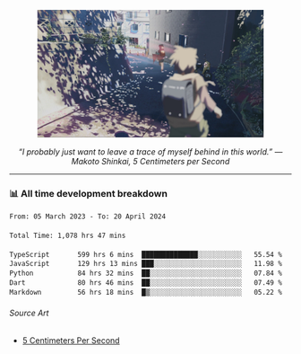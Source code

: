<p align="center"><img src="asset/header.jpg" width="80%"/></p>
<p align="center"><i>“I probably just want to leave a trace of myself behind in this world.” ― Makoto Shinkai, 5 Centimeters per Second</i></p>

---
<!--
<details>
  <summary>📃 My Resume</summary>

### Education

- 📖 **Computer Science**\
📆 10/2021 - present\
📍 **Thang Long University** - Hoang Mai, Hanoi, Vietnam

### Experience

<img align="right" src="https://img.shields.io/badge/Figma-F24E1E?style=flat&logo=figma&logoColor=white"/>
<img align="right" src="https://img.shields.io/badge/node.js-6DA55F?style=flat&logo=node.js&logoColor=white"/>
<img align="right" src="https://img.shields.io/badge/Next.js-black?style=flat&logo=next.js&logoColor=white"/>
<img align="right" src="https://img.shields.io/badge/TypeScript-007ACC?style=flat&logo=typescript&logoColor=white"/>


- 👨‍💻 **Frontend Web Intern**\
📆 07/2023 - present\
📍 **MQ ICT Solutions** - Hoang Mai, Hanoi, Vietnam
</details> 
-->

### 📊 All time development breakdown

<!--START_SECTION:waka-->

```txt
From: 05 March 2023 - To: 20 April 2024

Total Time: 1,078 hrs 47 mins

TypeScript       599 hrs 6 mins  ██████████████░░░░░░░░░░░   55.54 %
JavaScript       129 hrs 13 mins ███░░░░░░░░░░░░░░░░░░░░░░   11.98 %
Python           84 hrs 32 mins  ██░░░░░░░░░░░░░░░░░░░░░░░   07.84 %
Dart             80 hrs 46 mins  ██░░░░░░░░░░░░░░░░░░░░░░░   07.49 %
Markdown         56 hrs 18 mins  █▒░░░░░░░░░░░░░░░░░░░░░░░   05.22 %
```

<!--END_SECTION:waka-->

###### Source Art

-  [5 Centimeters Per Second](https://wallhaven.cc/w/nrowq1)

